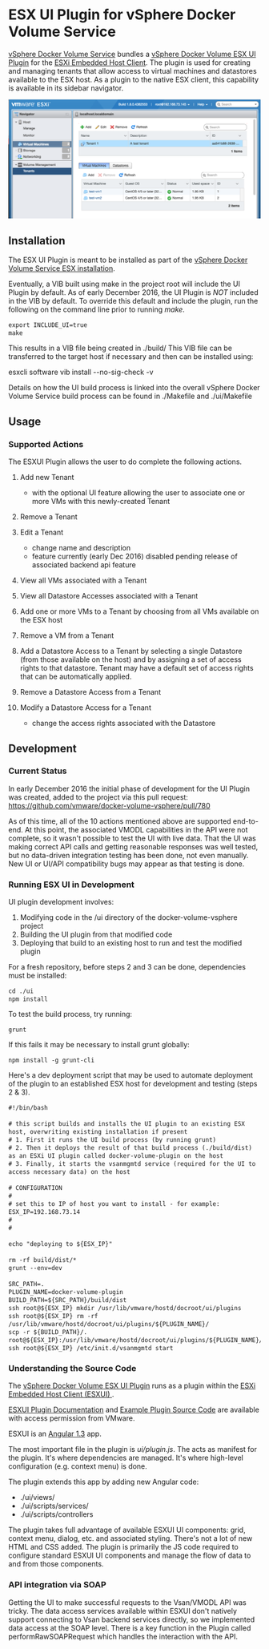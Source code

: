 
# ESX UI Plugin for vSphere Docker Volume Service

[vSphere Docker Volume Service](https://github.com/vmware/docker-volume-vsphere) bundles a  [vSphere Docker Volume ESX UI Plugin](https://github.com/vmware/docker-volume-vsphere/tree/master/ui) for the [ESXi Embedded Host Client](https://labs.vmware.com/flings/esxi-embedded-host-client). The plugin is used for creating and managing tenants that allow access to virtual machines and datastores available to the ESX host. As a plugin to the native ESX client, this capability is available in its sidebar navigator.

![ESX UI Plugin Screenshot](images/navigator.png "ESX UI Plugin Screenshot")

## Installation

The ESX UI Plugin is meant to be installed as part of the [vSphere Docker Volume Service ESX installation](https://github.com/vmware/docker-volume-vsphere#on-esx).

Eventually, a VIB built using make in the project root will include the UI Plugin by default. As of early December 2016, the UI Plugin is *NOT* included in the VIB by default. To override this default and include the plugin, run the following on the command line prior to running *make*.

```
export INCLUDE_UI=true
make
```

This results in a VIB file being created in ./build/
This VIB file can be transferred to the target host if necessary and then can be installed using:

esxcli software vib install --no-sig-check -v <absolute path of vib file>

Details on how the UI build process is linked into the overall vSphere Docker Volume Service build process can be found in ./Makefile and ./ui/Makefile


## Usage

### Supported Actions

The ESXUI Plugin allows the user to do complete the following actions.

1. Add new Tenant
	- with the optional UI feature allowing the user to associate one or more VMs with this newly-created Tenant


2. Remove a Tenant

3. Edit a Tenant
	- change name and description
	- feature currently (early Dec 2016) disabled pending release of associated backend api feature


4. View all VMs associated with a Tenant

5. View all Datastore Accesses associated with a Tenant

6. Add one or more VMs to a Tenant by choosing from all VMs available on the ESX host

7. Remove a VM from a Tenant

8. Add a Datastore Access to a Tenant by selecting a single Datastore (from those available on the host) and by assigning a set of access rights to that datastore. Tenant may have a default set of access rights that can be automatically applied.

9. Remove a Datastore Access from a Tenant

10. Modify a Datastore Access for a Tenant
	- change the access rights associated with the Datastore






## Development

### Current Status

In early December 2016 the initial phase of development for the UI Plugin was created, added to the project via this pull request:
https://github.com/vmware/docker-volume-vsphere/pull/780

As of this time, all of the 10 actions mentioned above are supported end-to-end. At this point, the associated VMODL capabilities in the API were not complete, so it wasn't possible to test the UI with live data. That the UI was making correct API calls and getting reasonable responses was well tested, but no data-driven integration testing has been done, not even manually. New UI or UI/API compatibility bugs may appear as that testing is done.


### Running ESX UI in Development

UI plugin development involves:
1. Modifying code in the /ui directory of the docker-volume-vsphere project
2. Building the UI plugin from that modified code
3. Deploying that build to an existing host to run and test the modified plugin

For a fresh repository, before steps 2 and 3 can be done, dependencies must be installed:

```
cd ./ui
npm install
```

To test the build process, try running:

```
grunt
```

If this fails it may be necessary to install grunt globally:

```
npm install -g grunt-cli
```

Here's a dev deployment script that may be used to automate deployment of the plugin to an established ESX host for development and testing (steps 2 & 3).

```
#!/bin/bash

# this script builds and installs the UI plugin to an existing ESX host, overwriting existing installation if present
# 1. First it runs the UI build process (by running grunt)
# 2. Then it deploys the result of that build process (./build/dist) as an ESXi UI plugin called docker-volume-plugin on the host
# 3. Finally, it starts the vsanmgmtd service (required for the UI to access necessary data) on the host

# CONFIGURATION
#
# set this to IP of host you want to install - for example:
ESX_IP=192.168.73.14
#
#

echo "deploying to ${ESX_IP}"

rm -rf build/dist/*
grunt --env=dev

SRC_PATH=.
PLUGIN_NAME=docker-volume-plugin
BUILD_PATH=${SRC_PATH}/build/dist
ssh root@${ESX_IP} mkdir /usr/lib/vmware/hostd/docroot/ui/plugins
ssh root@${ESX_IP} rm -rf /usr/lib/vmware/hostd/docroot/ui/plugins/${PLUGIN_NAME}/
scp -r ${BUILD_PATH}/. root@${ESX_IP}:/usr/lib/vmware/hostd/docroot/ui/plugins/${PLUGIN_NAME}/
ssh root@${ESX_IP} /etc/init.d/vsanmgmtd start

```

### Understanding the Source Code

The [vSphere Docker Volume ESX UI Plugin](https://github.com/vmware/docker-volume-vsphere/tree/master/ui) runs as a plugin within the [ESXi Embedded Host Client (ESXUI) ](https://labs.vmware.com/flings/esxi-embedded-host-client).

[ESXUI Plugin Documentation](https://wiki.eng.vmware.com/ESX/UI/PluginArchitecture) and [Example Plugin Source Code](https://git.eng.vmware.com/?p=esxui-example-plugin.git) are available with access permission from VMware.

ESXUI is an [Angular 1.3](https://angularjs.org/) app.

The most important file in the plugin is _ui/plugin.js_. The acts as manifest for the plugin. It's where dependencies are managed. It's where high-level configuration (e.g. context menu) is done.

The plugin extends this app by adding new Angular code:
- ./ui/views/
- ./ui/scripts/services/
- ./ui/scripts/controllers

The plugin takes full advantage of available ESXUI UI components: grid, context menu, dialog, etc. and associated styling. There's not a lot of new HTML and CSS added. The plugin is primarily the JS code required to configure standard ESXUI UI components and manage the flow of data to and from those components.

### API integration via SOAP

Getting the UI to make successful requests to the Vsan/VMODL API was tricky. The data access services available within ESXUI don't natively support connecting to Vsan backend services directly, so we implemented data access at the SOAP level. There is a key function in the Plugin called performRawSOAPRequest which handles the interaction with the API.
